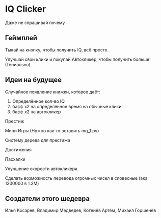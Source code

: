 # IQ Clicker

Даже не спрашивай почему

## Геймплей

Тыкай на кнопку, чтобы получить IQ, всё просто.

Улучшай свои клики и покупай Автокликер, чтобы получить больше! (Гениально)

## Идеи на будущее

Случайное появление книжки, которое даёт: 
1. Определённое кол-во IQ
2. бафф x2 на определённое время на обычные клики
3. бафф x2 на автокликер

Престиж

Мини Игры (Нужно как-то вставить mg_1.py)

Систему дерева для престижа

Достижения

Пасхалки

Улучшение скорости автокликера

Сделать возможность перевода огромных чисел в словесные (ака 1200000 в 1.2M)
## Создатели этого шедевра

Илья Косарев,
Владимир Медведев,
Котенёв Артём,
Михаил Горшенёв
